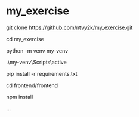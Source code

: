 # my_exercise

git clone https://github.com/ntvy2k/my_exercise.git

cd my_exercise

python -m venv my-venv

.\my-venv\Scripts\active

pip install -r requirements.txt

cd frontend/frontend

npm install

...
